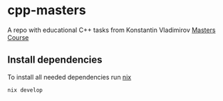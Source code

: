 # cpp-masters

A repo with educational C++ tasks from Konstantin Vladimirov [Masters Course](https://youtube.com/playlist?list=PL3BR09unfgcgf7R88ZQRQqWOdLy4pRW2h&si=su_yif7Fu9Oa3cY_)

## Install dependencies

To install all needed dependencies run [nix](https://nixos.org/download/)

```sh
nix develop
```
